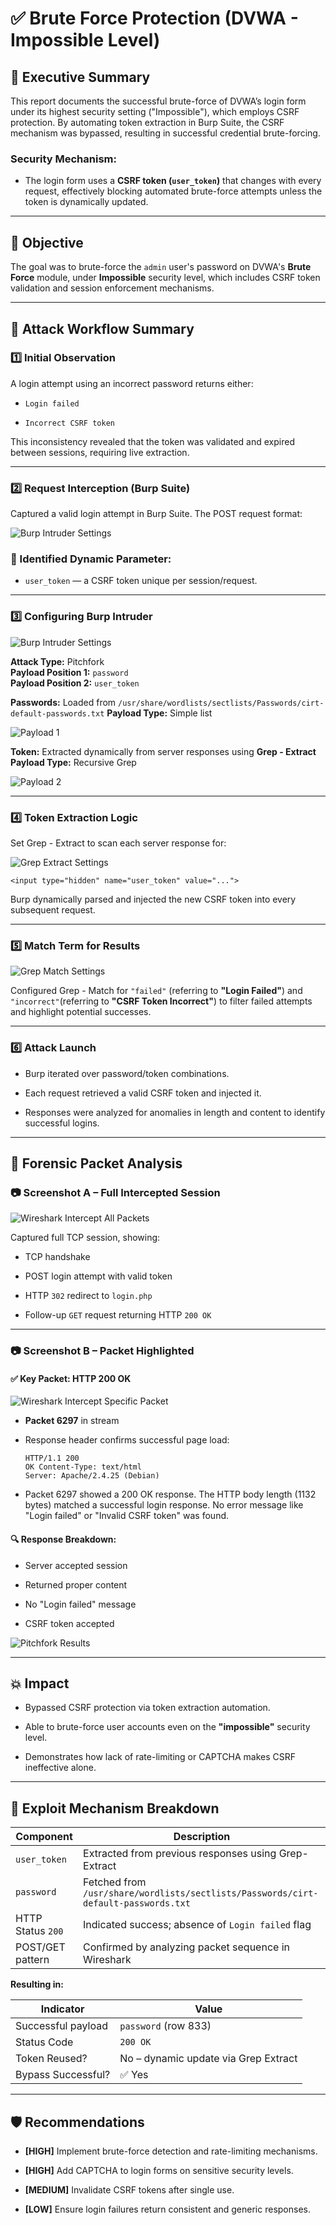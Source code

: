 # ✅ Brute Force Protection (DVWA - Impossible Level)


## 📄 Executive Summary

This report documents the successful brute-force of DVWA’s login form under its highest security setting ("Impossible"), which employs CSRF protection. By automating token extraction in Burp Suite, the CSRF mechanism was bypassed, resulting in successful credential brute-forcing.


### Security Mechanism:

- The login form uses a **CSRF token (`user_token`)** that changes with every request, effectively blocking automated brute-force attempts unless the token is dynamically updated.
    

---

## 🎯 Objective

The goal was to brute-force the `admin` user's password on DVWA's **Brute Force** module, under **Impossible** security level, which includes CSRF token validation and session enforcement mechanisms.

---

## 🧪 Attack Workflow Summary

### 1️⃣ Initial Observation

A login attempt using an incorrect password returns either:

- `Login failed`
    
- `Incorrect CSRF token`
    

This inconsistency revealed that the token was validated and expired between sessions, requiring live extraction.

---

### 2️⃣ Request Interception (Burp Suite)

Captured a valid login attempt in Burp Suite. The POST request format:

![Burp Intruder Settings](screenshots/burp_intruder_settings.png)

### 🔐 Identified Dynamic Parameter:

- `user_token` — a CSRF token unique per session/request.
    

---

### 3️⃣ Configuring Burp Intruder

![Burp Intruder Settings](screenshots/burp_intruder_settings.png)

**Attack Type:** Pitchfork  
**Payload Position 1:** `password`  
**Payload Position 2:** `user_token`

**Passwords:** Loaded from `/usr/share/wordlists/sectlists/Passwords/cirt-default-passwords.txt`
**Payload Type:** Simple list

![Payload 1](screenshots/payload1.png)



**Token:** Extracted dynamically from server responses using **Grep - Extract**
**Payload Type:** Recursive Grep

![Payload 2](screenshots/payload2.png)



---

### 4️⃣ Token Extraction Logic

Set Grep - Extract to scan each server response for:

![Grep Extract Settings](screenshots/grep_extract_settings.png)

`<input type="hidden" name="user_token" value="...">`

Burp dynamically parsed and injected the new CSRF token into every subsequent request.

---

### 5️⃣ Match Term for Results

![Grep Match Settings](screenshots/grep_match_settings.png)

Configured Grep - Match for `"failed"` (referring to **"Login Failed"**) and `"incorrect"`(referring to **"CSRF Token Incorrect"**) to filter failed attempts and highlight potential successes.

---

### 6️⃣ Attack Launch

- Burp iterated over password/token combinations.
    
- Each request retrieved a valid CSRF token and injected it.
    
- Responses were analyzed for anomalies in length and content to identify successful logins.
    

---

## 🔬 Forensic Packet Analysis

### 📷 Screenshot A – Full Intercepted Session

![Wireshark Intercept All Packets](screenshots/wireshark_intercept_all_packets.png)

Captured full TCP session, showing:

- TCP handshake
    
- POST login attempt with valid token
    
- HTTP `302` redirect to `login.php`
    
- Follow-up `GET` request returning HTTP `200 OK`
    

---

### 📷 Screenshot B – Packet Highlighted

#### ✅ Key Packet: HTTP 200 OK

![Wireshark Intercept Specific Packet](screenshots/wireshark_intercept_specific.png)

- **Packet 6297** in stream
    
- Response header confirms successful page load:
    
    
    ```psqlg
    HTTP/1.1 200 
    OK Content-Type: text/html 
    Server: Apache/2.4.25 (Debian)
    ```
    
- Packet 6297 showed a 200 OK response. The HTTP body length (1132 bytes) matched a successful login response. No error message like "Login failed" or "Invalid CSRF token" was found.


#### 🔍 Response Breakdown:

- Server accepted session
    
- Returned proper content
    
- No "Login failed" message
    
- CSRF token accepted

![Pitchfork Results](screenshots/pitchfork_results.png)
    

---

## 💥 Impact

- Bypassed CSRF protection via token extraction automation.
    
- Able to brute-force user accounts even on the **"impossible"** security level.
    
- Demonstrates how lack of rate-limiting or CAPTCHA makes CSRF ineffective alone.
    

---

## 🔧 Exploit Mechanism Breakdown

| Component         | Description                                                                        |
| ----------------- | ---------------------------------------------------------------------------------- |
| `user_token`      | Extracted from previous responses using Grep-Extract                               |
| `password`        | Fetched from `/usr/share/wordlists/sectlists/Passwords/cirt-default-passwords.txt` |
| HTTP Status `200` | Indicated success; absence of `Login failed` flag                                  |
| POST/GET pattern  | Confirmed by analyzing packet sequence in Wireshark                                |

**Resulting in:**

| Indicator          | Value                                |
| ------------------ | ------------------------------------ |
| Successful payload | `password` (row 833)                 |
| Status Code        | `200 OK`                             |
| Token Reused?      | No – dynamic update via Grep Extract |
| Bypass Successful? | ✅ Yes                                |

---

## 🛡️ Recommendations

- **[HIGH]** Implement brute-force detection and rate-limiting mechanisms.

- **[HIGH]** Add CAPTCHA to login forms on sensitive security levels.

- **[MEDIUM]** Invalidate CSRF tokens after single use.

- **[LOW]** Ensure login failures return consistent and generic responses.